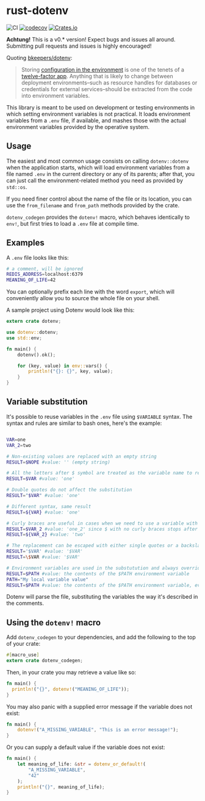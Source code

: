 # rust-dotenv 

![CI](https://github.com/dotenv-rs/dotenv/workflows/CI/badge.svg)
[![codecov](https://codecov.io/gh/dotenv-rs/dotenv/branch/master/graph/badge.svg)](https://codecov.io/gh/dotenv-rs/dotenv)
[![Crates.io](https://img.shields.io/crates/v/dotenv.svg)](https://crates.io/crates/dotenv)

**Achtung!** This is a v0.\* version! Expect bugs and issues all around.
Submitting pull requests and issues is highly encouraged!

Quoting [bkeepers/dotenv][dotenv]:

> Storing [configuration in the environment](http://www.12factor.net/config)
> is one of the tenets of a [twelve-factor app](http://www.12factor.net/).
> Anything that is likely to change between deployment environments–such as
> resource handles for databases or credentials for external services–should
> be extracted from the code into environment variables.

This library is meant to be used on development or testing environments in
which setting environment variables is not practical. It loads environment
variables from a `.env` file, if available, and mashes those with the actual
environment variables provided by the operative system.

Usage
----

The easiest and most common usage consists on calling `dotenv::dotenv` when the
application starts, which will load environment variables from a file named
`.env` in the current directory or any of its parents; after that, you can just call
the environment-related method you need as provided by `std::os`.

If you need finer control about the name of the file or its location, you can
use the `from_filename` and `from_path` methods provided by the crate.

`dotenv_codegen` provides the `dotenv!` macro, which
behaves identically to `env!`, but first tries to load a `.env` file at compile
time.

Examples
----

A `.env` file looks like this:

```sh
# a comment, will be ignored
REDIS_ADDRESS=localhost:6379
MEANING_OF_LIFE=42
```

You can optionally prefix each line with the word `export`, which will
conveniently allow you to source the whole file on your shell.

A sample project using Dotenv would look like this:

```rust
extern crate dotenv;

use dotenv::dotenv;
use std::env;

fn main() {
    dotenv().ok();

    for (key, value) in env::vars() {
        println!("{}: {}", key, value);
    }
}
```

Variable substitution
----

It's possible to reuse variables in the `.env` file using `$VARIABLE` syntax.
The syntax and rules are similar to bash ones, here's the example:


```sh

VAR=one
VAR_2=two

# Non-existing values are replaced with an empty string
RESULT=$NOPE #value: '' (empty string)

# All the letters after $ symbol are treated as the variable name to replace
RESULT=$VAR #value: 'one'

# Double quotes do not affect the substitution
RESULT="$VAR" #value: 'one'

# Different syntax, same result 
RESULT=${VAR} #value: 'one'

# Curly braces are useful in cases when we need to use a variable with non-alphanumeric name
RESULT=$VAR_2 #value: 'one_2' since $ with no curly braces stops after first non-alphanumeric symbol 
RESULT=${VAR_2} #value: 'two'

# The replacement can be escaped with either single quotes or a backslash:
RESULT='$VAR' #value: '$VAR'
RESULT=\$VAR #value: '$VAR'

# Environment variables are used in the substutution and always override the local variables
RESULT=$PATH #value: the contents of the $PATH environment variable
PATH="My local variable value"
RESULT=$PATH #value: the contents of the $PATH environment variable, even though the local variable is defined
```

Dotenv will parse the file, substituting the variables the way it's described in the comments.


Using the `dotenv!` macro
------------------------------------

Add `dotenv_codegen` to your dependencies, and add the following to the top of
your crate:

```rust
#[macro_use]
extern crate dotenv_codegen;
```

Then, in your crate you may retrieve a value like so:

```rust
fn main() {
  println!("{}", dotenv!("MEANING_OF_LIFE"));
}
```

You may also panic with a supplied error message if the variable does
not exist:

```rust
fn main() {
    dotenv!("A_MISSING_VARIABLE", "This is an error message!");
}
```

Or you can supply a default value if the variable does not exist:

```rust
fn main() {
    let meaning_of_life: &str = dotenv_or_default!(
        "A_MISSING_VARIABLE",
        "42"
    );
    println!("{}", meaning_of_life);
}
```

[dotenv]: https://github.com/bkeepers/dotenv
